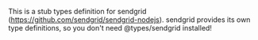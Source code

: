 This is a stub types definition for sendgrid (https://github.com/sendgrid/sendgrid-nodejs).
sendgrid provides its own type definitions, so you don't need @types/sendgrid installed!
